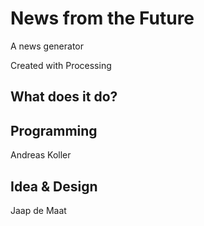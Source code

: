 News from the Future
====================

A news generator

Created with Processing

## What does it do?

Programming
-----------
Andreas Koller


Idea & Design
------------- 
Jaap de Maat

